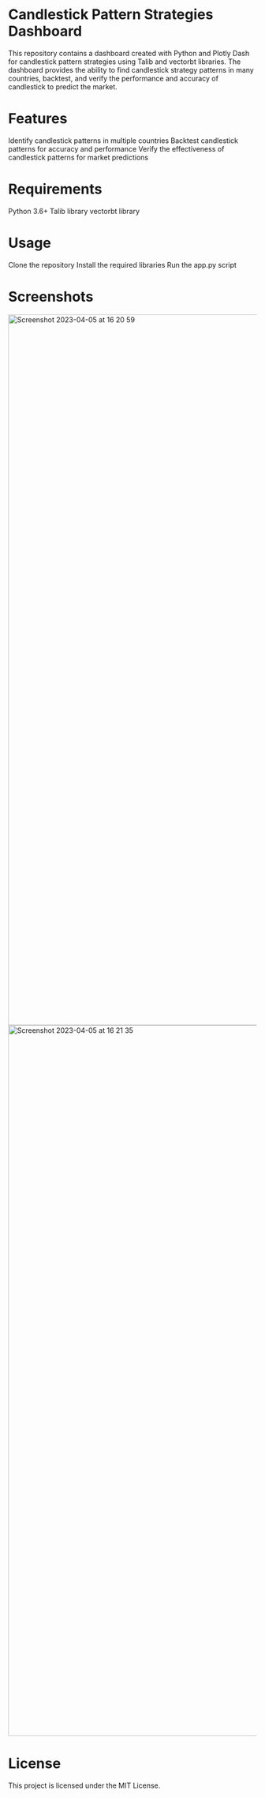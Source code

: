 # Candlestick Pattern Strategies Dashboard

This repository contains a dashboard created with Python and Plotly Dash for candlestick pattern strategies using Talib and vectorbt libraries. The dashboard provides the ability to find candlestick strategy patterns in many countries, backtest, and verify the performance and accuracy of candlestick to predict the market.

# Features
Identify candlestick patterns in multiple countries
Backtest candlestick patterns for accuracy and performance
Verify the effectiveness of candlestick patterns for market predictions

# Requirements
Python 3.6+
Talib library
vectorbt library

# Usage
Clone the repository
Install the required libraries
Run the app.py script

# Screenshots
<img width="1440" alt="Screenshot 2023-04-05 at 16 20 59" src="https://user-images.githubusercontent.com/85077997/230202150-1d75dc72-3d2f-4338-825d-6c49a8b838ab.png">
<img width="1440" alt="Screenshot 2023-04-05 at 16 21 35" src="https://user-images.githubusercontent.com/85077997/230202199-99813294-d68e-46b7-a72f-b7c66d9130fb.png">

# License
This project is licensed under the MIT License.
